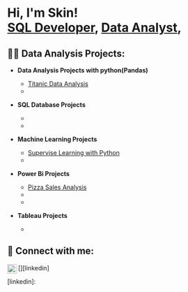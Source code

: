 <h1>Hi, I'm Skin! <br/><a href="https://sirskin01.github.io">SQL Developer</a>, <a href="">Data Analyst</a>,</h1>

<h2>👨‍💻 Data Analysis Projects:</h2>

- <b>Data Analysis Projects with python(Pandas)</b>
  - [Titanic Data Analysis](https://github.com/sirskin01/job/blob/main/%20Suv%20Practice%20copy.ipynb)
  - []()

- <b>SQL Database Projects</b>
  - []()
  - []()

- <b>Machine Learning Projects</b>
  - [Supervise Learning with Python]()
  - []()
 
- <b>Power Bi Projects</b>
  - [Pizza Sales Analysis]()
  - []()
  - []()
    
- <b>Tableau Projects</b>
  - []()


<h2> 🤳 Connect with me:</h2>
 
[<img align="left" alt="JoshMadakor | LinkedIn" width="22px" src="https://cdn.jsdelivr.net/npm/simple-icons@v3/icons/linkedin.svg" />][linkedin]


[linkedin]: 
